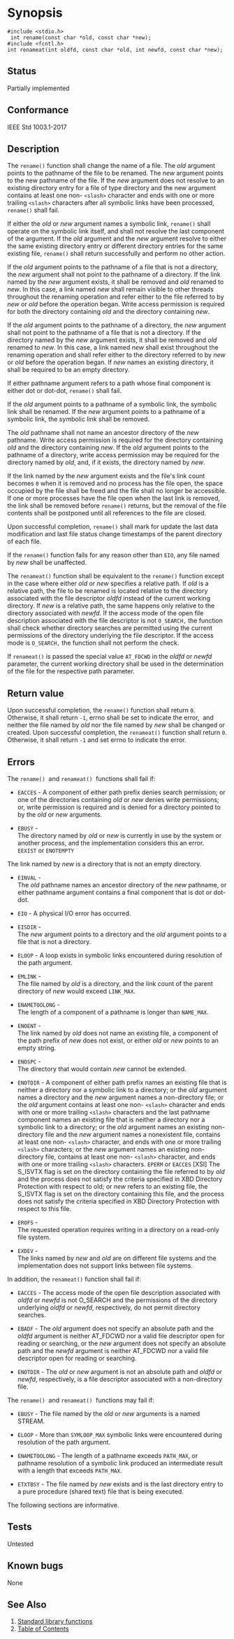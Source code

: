 # Synopsis 
`#include <stdio.h>`</br>
` int rename(const char *old, const char *new);`</br>
`#include <fcntl.h>`</br>
`int renameat(int oldfd, const char *old, int newfd, const char *new); `</br>

## Status
Partially implemented
## Conformance
IEEE Std 1003.1-2017
## Description

The `rename()` function shall change the name of a file. The _old_ argument points to the pathname of the file to be
renamed. The _new_ argument points to the new pathname of the file. 
If the _new_ argument does not resolve to an
existing directory entry for a file of type directory and the new argument contains at least one non- ``<slash>``
character and ends with one or more trailing ``<slash>`` characters after all symbolic links have been processed, `rename()`
shall fail.

If either the _old_ or _new_ argument names a symbolic link, `rename()` shall operate on the symbolic link
itself, and shall not resolve the last component of the argument. If the _old_ argument and the _new_ argument resolve to
either the same existing directory entry or different directory entries for the same existing file, `rename()` shall return
successfully and perform no other action.

If the _old_ argument points to the pathname of a file that is not a directory, the _new_ argument shall not point to
the pathname of a directory. If the link named by the _new_ argument exists, it shall be removed and _old_ renamed to
_new_. In this case, a link named _new_ shall remain visible to other threads throughout the renaming operation and refer
either to the file referred to by _new_ or _old_ before the operation began. Write access permission is required for both
the directory containing _old_ and the directory containing _new_.

If the _old_ argument points to the pathname of a directory, the _new_ argument shall not point to the pathname of a
file that is not a directory. If the directory named by the _new_ argument exists, it shall be removed and _old_ renamed
to _new_. In this case, a link named _new_ shall exist throughout the renaming operation and shall refer either to the
directory referred to by _new_ or _old_ before the operation began. If _new_ names an existing directory, it shall
be required to be an empty directory.

If either pathname argument refers to a path whose final component is either dot or dot-dot, `rename()` shall
fail.

If the _old_ argument points to a pathname of a symbolic link, the symbolic link shall be renamed. If the _new_
argument points to a pathname of a symbolic link, the symbolic link shall be removed.

The _old_ pathname shall not name an ancestor directory of the _new_ pathname. Write access permission is required for
the directory containing _old_ and the directory containing _new_. If the _old_ argument points to the pathname of a
directory, write access permission may be required for the directory named by _old_, and, if it exists, the directory named by
_new_.

If the link named by the _new_ argument exists and the file's link count becomes `0` when it is removed and no process has
the file open, the space occupied by the file shall be freed and the file shall no longer be accessible. If one or more processes
have the file open when the last link is removed, the link shall be removed before `rename()` returns, but the removal of the
file contents shall be postponed until all references to the file are closed.

Upon successful completion, `rename()` shall mark for update the last data modification and last file status change
timestamps of the parent directory of each file.

If the `rename()` function fails for any reason other than `EIO`, any file named by _new_ shall be unaffected.

The `renameat()` function shall be equivalent to the `rename()` function except in the case where either _old_ or
_new_ specifies a relative path. If _old_ is a relative path, the file to be renamed is located relative to the directory
associated with the file descriptor _oldfd_ instead of the current working directory. If _new_ is a relative path, the
same happens only relative to the directory associated with _newfd_. If the access mode of the open file description
associated with the file descriptor is not `O_SEARCH,` the function shall check whether directory searches are permitted using the
current permissions of the directory underlying the file descriptor. If the access mode is `O_SEARCH,` the function shall not perform
the check.

If `renameat()` is passed the special value `AT_FDCWD` in the _oldfd_ or _newfd_ parameter, the current working
directory shall be used in the determination of the file for the respective path parameter. 


## Return value


Upon successful completion, the `rename()` function shall return `0`. Otherwise, it shall return `-1`,   errno shall
be set to indicate the error,   and neither the file named by
_old_ nor the file named by _new_ shall be changed or created.
Upon successful completion, the `renameat()` function shall return `0`. Otherwise, it shall return `-1` and set errno to
indicate the error. 


## Errors


The `rename()`    and `renameat()` 
 functions shall fail if:


 * `EACCES` -   A
component of either path prefix denies search permission; or one of the directories containing _old_ or _new_ denies
write permissions; or, write permission is required and is denied for a directory pointed to by the _old_ or _new_
arguments. 

 * `EBUSY` -  
The directory named by _old_ or _new_ is currently in use by the system or another process, and the implementation
considers this an error. 
`EEXIST` or `ENOTEMPTY`
 
The link named by _new_ is a directory that is not an empty directory. 

 * `EINVAL` -  
The _old_ pathname names an ancestor directory of the _new_ pathname, or either pathname argument contains a final
component that is dot or dot-dot. 

 * `EIO` -   A
physical I/O error has occurred. 

 * `EISDIR` -  
The _new_ argument points to a directory and the _old_ argument points to a file that is not a directory. 

 * `ELOOP` -   A
loop exists in symbolic links encountered during resolution of the path argument. 

 * `EMLINK` -  
The file named by _old_ is a directory, and the link count of the parent directory of _new_ would exceed `LINK_MAX`. 

 * `ENAMETOOLONG` -  
The length of a component of a pathname is longer than `NAME_MAX`. 

 * `ENOENT` -  
The link named by _old_ does not name an existing file, a component of the path prefix of _new_ does not exist, or either
_old_ or _new_ points to an empty string. 

 * `ENOSPC` -  
The directory that would contain _new_ cannot be extended. 

 * `ENOTDIR` -   A
component of either path prefix names an existing file that is neither a directory nor a symbolic link to a directory; or the
_old_ argument names a directory and the _new_ argument names a non-directory file; or the _old_ argument contains
at least one non- `<slash>` character and ends with one or more trailing `<slash>` characters and the last pathname
component names an existing file that is neither a directory nor a symbolic link to a directory; or the _old_ argument names
an existing non-directory file and the _new_ argument names a nonexistent file, contains at least one non- `<slash>`
character, and ends with one or more trailing `<slash>` characters; or the _new_ argument names an existing non-directory
file, contains at least one non- `<slash>` character, and ends with one or more trailing `<slash>` characters. 
`EPERM` or `EACCES`
[XSI] 
The S_ISVTX flag is set on the directory containing the file referred to by _old_ and the process does not satisfy the
criteria specified in XBD Directory Protection with respect to
old; or _new_ refers to an existing file, the S_ISVTX flag is set on the directory containing this file, and the
process does not satisfy the criteria specified in XBD Directory
Protection with respect to this file. 

 * `EROFS` -  
The requested operation requires writing in a directory on a read-only file system. 

 * `EXDEV` -  
The links named by _new_ and _old_ are on different file systems and the implementation does not support links between
file systems. 

  In
addition, the `renameat()` function shall fail if:


 * `EACCES` - The access mode of the open file description associated with _oldfd_ or _newfd_ is not O_SEARCH and the permissions
of the directory underlying _oldfd_ or _newfd_, respectively, do not permit directory searches.

 * `EBADF` - The _old_ argument does not specify an absolute path and the _oldfd_ argument is neither AT_FDCWD nor a valid file
descriptor open for reading or searching, or the _new_ argument does not specify an absolute path and the _newfd_
argument is neither AT_FDCWD nor a valid file descriptor open for reading or searching.

 * `ENOTDIR` - The _old_ or _new_ argument is not an absolute path and _oldfd_ or _newfd_, respectively, is a file
descriptor associated with a non-directory file.


The `rename()`    and `renameat()` 
 functions may fail if:


 * `EBUSY` - The file named by the _old_ or _new_ arguments is a named STREAM. 

 * `ELOOP` -  More than `SYMLOOP_MAX` symbolic links were encountered during resolution of the path argument. 

 * `ENAMETOOLONG` -  The length of a pathname exceeds `PATH_MAX`, or pathname resolution of a symbolic link produced an intermediate result with a
length that exceeds `PATH_MAX`. 

 * `ETXTBSY` -  The file named by _new_ exists and is the last directory entry to a pure procedure (shared text) file that is being executed.




The following sections are informative.

## Tests

Untested

## Known bugs

None

## See Also 
1. [Standard library functions](../README.md)
2. [Table of Contents](../../../README.md)
